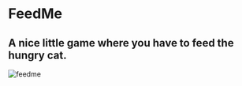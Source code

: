 # FeedMe
## A nice little game where you have to feed the hungry cat.
![feedme](https://i.ibb.co/6HQphqg/feedcat.png)

